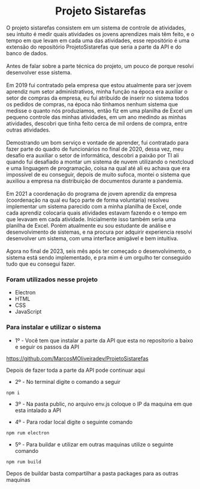 <h1 align="center">Projeto Sistarefas</h1>

<p>O projeto sistarefas consistem em um sistema de controle de atividades, seu intuito é medir quais atividades os jovens aprendizes mais têm feito, e o tempo em que levam em cada uma das atividades, esse repositório é uma extensão do repositório ProjetoSistarefas que seria a parte da API e do banco de dados.
</br>
</br>
Antes de falar sobre a parte técnica do projeto, um pouco de porque resolvi desenvolver esse sistema.
</br>
</br>
Em 2019 fui contratado pela empresa que estou atualmente para ser jovem aprendiz num setor administrativos, minha função na época era auxiliar o setor de compras da empresa, eu fui atribuído de inserir no sistema todos os pedidos de compras, na época não tínhamos nenhum sistema que medisse o quanto nós produzíamos, então fiz em uma planilha de Excel um pequeno controle das minhas atividades, em um ano medindo as minhas atividades, descobri que tinha feito cerca de mil ordens de compra, entre outras atividades.
</br>
</br>
Demostrando um bom serviço e vontade de aprender, fui contratado para fazer parte do quadro de funcionários no final de 2020, dessa vez, meu desafio era auxiliar o setor de informática, descobri a paixão por TI ali quando fui desafiado a montar um sistema de nuvem utilizando o nextcloud e uma linguagem de programação, coisa na qual até ali eu achava que era impossível de eu conseguir, depois de muito sufoca, montei o sistema que auxiliou a empresa na distribuição de documentos durante a pandemia.
</br>
</br>
Em 2021 a coordenação do programa de jovem aprendiz da empresa (coordenação na qual eu faço parte de forma voluntaria) resolveu implementar um sistema parecido com a minha planilha de Excel, onde cada aprendiz colocaria quais atividades estavam fazendo e o tempo em que levavam em cada atividade. Inicialmente isso também seria uma planilha de Excel. Porém atualmente eu sou estudante de análise e desenvolvimento de sistemas, e na procura por adquirir experiencia resolvi desenvolver um sistema, com uma interface amigável e bem intuitiva.
</br>
</br>
Agora no final de 2023, seis mês após ter começado o desenvolvimento, o sistema está sendo implementado, e pra mim é um orgulho ter conseguido tudo que eu consegui fazer.
</p>

### Foram utilizados nesse projeto
- Electron
- HTML
- CSS
- JavaScript

### Para instalar e utilizar o sistema

* 1º - Você tem que instalar a parte da API que esta no repositorio a baixo e seguir os passos da API
<p><a href="https://github.com/MarcosMOliveiradev/ProjetoSistarefas">https://github.com/MarcosMOliveiradev/ProjetoSistarefas</a></p>

<p>Depois de fazer toda a parte da API pode continuar aqui</p>

* 2º - No terminal digite o comando a seguir

```bash
npm i
```

* 3º - Na pasta public, no arquivo env.js coloque o IP da maquina em que esta intalado a API

* 4º - Para rodar local digite o seguinte comando
```bash
npm rum electron
```
* 5º - Para buildar e utilizar em outras maquinas utilize o seguinte comando

```bash
npm rum build
```

<p>Depos de buildar basta compartilhar a pasta packages para as outras maquinas</p>